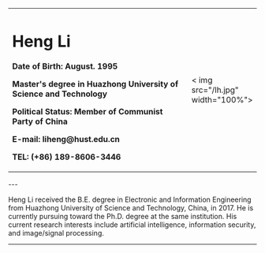 <div>
<table border="0">
  <tr>
    <td width="75%">
      <h1>Heng Li</h1>
      <p><b>Date of Birth: August. 1995</b></p >
      <p><b>Master's degree in Huazhong University of Science and Technology</b></p >
      <p><b>Political Status: Member of Communist Party of China</b></p >
      <p><b>E-mail: liheng@hust.edu.cn</b></p >
      <p><b>TEL: (+86) 189-8606-3446</b></p >
    </td>
    <td width="25%">
      < img src="/lh.jpg" width="100%">
    </td>
  </tr>
</table>
</div>
---

Heng Li received the B.E. degree in Electronic and Information Engineering from Huazhong University of Science and Technology, China, in 2017. He is currently pursuing toward the Ph.D. degree at the same institution. His current research interests include artificial intelligence, information security, and image/signal processing.

---
